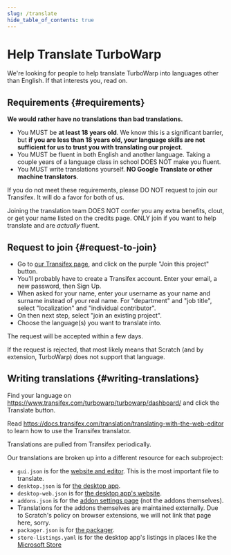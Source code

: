 ```yaml
---
slug: /translate
hide_table_of_contents: true
---
```


# Help Translate TurboWarp

We're looking for people to help translate TurboWarp into languages other than English. If that interests you, read on.

## Requirements {#requirements}

**We would rather have no translations than bad translations.**

 - You MUST be **at least 18 years old**. We know this is a significant barrier, but **if you are less than 18 years old, your language skills are not sufficient for us to trust you with translating our project**.
 - You MUST be fluent in both English and another language. Taking a couple years of a language class in school DOES NOT make you fluent.
 - You MUST write translations yourself. **NO Google Translate or other machine translators**.

If you do not meet these requirements, please DO NOT request to join our Transifex. It will do a favor for both of us.

Joining the translation team DOES NOT confer you any extra benefits, clout, or get your name listed on the credits page. ONLY join if you want to help translate and are *actually* fluent.

## Request to join {#request-to-join}
 
 - Go to [our Transifex page](https://www.transifex.com/turbowarp/turbowarp/), and click on the purple "Join this project" button.
 - You'll probably have to create a Transifex account. Enter your email, a new password, then Sign Up.
 - When asked for your name, enter your username as your name and surname instead of your real name. For "department" and "job title", select "localization" and "individual contributor".
 - On then next step, select "join an existing project".
 - Choose the language(s) you want to translate into.

The request will be accepted within a few days.

If the request is rejected, that most likely means that Scratch (and by extension, TurboWarp) does not support that language.

## Writing translations {#writing-translations}

Find your language on https://www.transifex.com/turbowarp/turbowarp/dashboard/ and click the Translate button.

Read https://docs.transifex.com/translation/translating-with-the-web-editor to learn how to use the Transifex translator.

Translations are pulled from Transifex periodically.

Our translations are broken up into a different resource for each subproject:

 - `gui.json` is for the [website and editor](https://turbowarp.org). This is the most important file to translate.
 - `desktop.json` is for [the desktop app](https://desktop.turbowarp.org/).
 - `desktop-web.json` is for [the desktop app's website](https://desktop.turbowarp.org/).
 - `addons.json` is for the [addon settings page](https://turbowarp.org/addons) (not the addons themselves).
 - Translations for the addons themselves are maintained externally. Due to Scratch's policy on browser extensions, we will not link that page here, sorry.
 - `packager.json` is for [the packager](https://packager.turbowarp.org/).
 - `store-listings.yaml` is for the desktop app's listings in places like the [Microsoft Store](https://apps.microsoft.com/store/detail/9P4DPZGV5ZKL)
